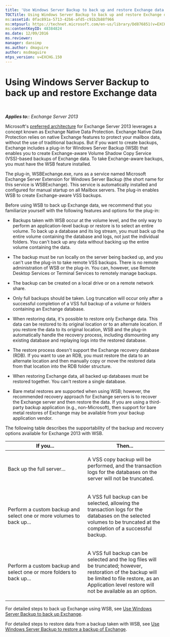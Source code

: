 ```yaml
---
title: 'Use Windows Server Backup to back up and restore Exchange data'
TOCTitle: Using Windows Server Backup to back up and restore Exchange data
ms:assetid: 0fac891a-5713-42b6-afd5-c91b2b88f966
ms:mtpsurl: https://technet.microsoft.com/en-us/library/Dd876851(v=EXCHG.150)
ms:contentKeyID: 48384824
ms.date: 12/09/2016
ms.reviewer: 
manager: dansimp
ms.author: dmaguire
author: msdmaguire
mtps_version: v=EXCHG.150
---
```


# Using Windows Server Backup to back up and restore Exchange data

 

_**Applies to:**: Exchange Server 2013_

Microsoft's [preferred architecture](https://blogs.technet.com/b/exchange/archive/2014/04/21/the-preferred-architecture.aspx) for Exchange Server 2013 leverages a concept known as Exchange Native Data Protection. Exchange Native Data Protection relies on native Exchange features to protect your mailbox data, without the use of traditional backups. But if you want to create backups, Exchange includes a plug-in for Windows Server Backup (WSB) that enables you to create Exchange-aware Volume Shadow Copy Service (VSS)-based backups of Exchange data. To take Exchange-aware backups, you must have the WSB feature installed.

The plug-in, WSBExchange.exe, runs as a service named Microsoft Exchange Server Extension for Windows Server Backup (the short name for this service is WSBExchange). This service is automatically installed and configured for manual startup on all Mailbox servers. The plug-in enables WSB to create Exchange-aware VSS backups.

Before using WSB to back up Exchange data, we recommend that you familiarize yourself with the following features and options for the plug-in:

  - Backups taken with WSB occur at the volume level, and the only way to perform an application-level backup or restore is to select an entire volume. To back up a database and its log stream, you must back up the entire volume containing the database and logs, not just the individual folders. You can't back up any data without backing up the entire volume containing the data.

  - The backup must be run locally on the server being backed up, and you can't use the plug-in to take remote VSS backups. There is no remote administration of WSB or the plug-in. You can, however, use Remote Desktop Services or Terminal Services to remotely manage backups.

  - The backup can be created on a local drive or on a remote network share.

  - Only full backups should be taken. Log truncation will occur only after a successful completion of a VSS full backup of a volume or folders containing an Exchange database.

  - When restoring data, it's possible to restore only Exchange data. This data can be restored to its original location or to an alternate location. If you restore the data to its original location, WSB and the plug-in automatically handle the recovery process, including dismounting any existing database and replaying logs into the restored database.

  - The restore process doesn't support the Exchange recovery database (RDB). If you want to use an RDB, you must restore the data to an alternate location and then manually copy or move the restored data from that location into the RDB folder structure.

  - When restoring Exchange data, all backed up databases must be restored together. You can't restore a single database.

  - Bare metal restores are supported when using WSB; however, the recommended recovery approach for Exchange servers is to recover the Exchange server and then restore the data. If you are using a third-party backup application (e.g., non-Microsoft), then support for bare metal restores of Exchange may be available from your backup application vendor.

The following table describes the supportability of the backup and recovery options available for Exchange 2013 with WSB.

<table>
<colgroup>
<col style="width: 50%" />
<col style="width: 50%" />
</colgroup>
<thead>
<tr class="header">
<th>If you...</th>
<th>Then...</th>
</tr>
</thead>
<tbody>
<tr class="odd">
<td><p>Back up the full server...</p></td>
<td><p>A VSS copy backup will be performed, and the transaction logs for the databases on the server will not be truncated.</p></td>
</tr>
<tr class="even">
<td><p>Perform a custom backup and select one or more volumes to back up...</p></td>
<td><p>A VSS full backup can be selected, allowing the transaction logs for the databases on the selected volumes to be truncated at the completion of a successful backup.</p></td>
</tr>
<tr class="odd">
<td><p>Perform a custom backup and select one or more folders to back up...</p></td>
<td><p>A VSS full backup can be selected and the log files will be truncated; however, restoration of the backup will be limited to file restore, as an Application level restore will not be available as an option.</p></td>
</tr>
</tbody>
</table>

For detailed steps to back up Exchange using WSB, see [Use Windows Server Backup to back up Exchange](use-windows-server-backup-to-back-up-exchange-exchange-2013-help.md).

For detailed steps to restore data from a backup taken with WSB, see [Use Windows Server Backup to restore a backup of Exchange](use-windows-server-backup-to-restore-a-backup-of-exchange-exchange-2013-help.md).
